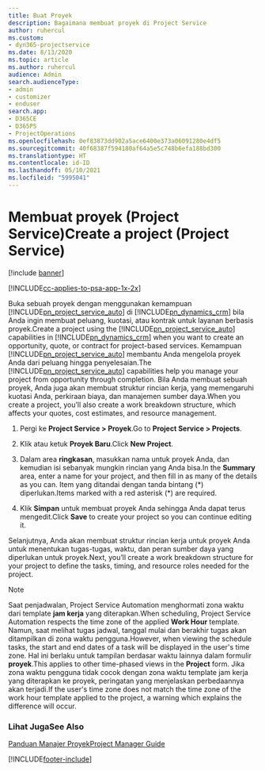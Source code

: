 ```yaml
---
title: Buat Proyek
description: Bagaimana membuat proyek di Project Service
author: ruhercul
ms.custom:
- dyn365-projectservice
ms.date: 8/13/2020
ms.topic: article
ms.author: ruhercul
audience: Admin
search.audienceType:
- admin
- customizer
- enduser
search.app:
- D365CE
- D365PS
- ProjectOperations
ms.openlocfilehash: 0ef83873dd902a5ace6400e373a06091280e4df5
ms.sourcegitcommit: 40f68387f594180af64a5e5c748b6efa188bd300
ms.translationtype: HT
ms.contentlocale: id-ID
ms.lasthandoff: 05/10/2021
ms.locfileid: "5995041"
---
```

# <a name="create-a-project-project-service"></a><span data-ttu-id="4d523-103">Membuat proyek (Project Service)</span><span class="sxs-lookup"><span data-stu-id="4d523-103">Create a project (Project Service)</span></span>

[!include [banner](../includes/psa-now-project-operations.md)]

[!INCLUDE[cc-applies-to-psa-app-1x-2x](../includes/cc-applies-to-psa-app-1x-2x.md)]

<span data-ttu-id="4d523-104">Buka sebuah proyek dengan menggunakan kemampuan [!INCLUDE[pn_project_service_auto](../includes/pn-project-service-auto.md)] di [!INCLUDE[pn_dynamics_crm](../includes/pn-dynamics-crm.md)] bila Anda ingin membuat peluang, kuotasi, atau kontrak untuk layanan berbasis proyek.</span><span class="sxs-lookup"><span data-stu-id="4d523-104">Create a project using the [!INCLUDE[pn_project_service_auto](../includes/pn-project-service-auto.md)] capabilities in [!INCLUDE[pn_dynamics_crm](../includes/pn-dynamics-crm.md)] when you want to create an opportunity, quote, or contract for project-based services.</span></span> <span data-ttu-id="4d523-105">Kemampuan [!INCLUDE[pn_project_service_auto](../includes/pn-project-service-auto.md)] membantu Anda mengelola proyek Anda dari peluang hingga penyelesaian.</span><span class="sxs-lookup"><span data-stu-id="4d523-105">The [!INCLUDE[pn_project_service_auto](../includes/pn-project-service-auto.md)] capabilities help you manage your project from opportunity through completion.</span></span> <span data-ttu-id="4d523-106">Bila Anda membuat sebuah proyek, Anda juga akan membuat struktur rincian kerja, yang memengaruhi kuotasi Anda, perkiraan biaya, dan manajemen sumber daya.</span><span class="sxs-lookup"><span data-stu-id="4d523-106">When you create a project, you’ll also create a work breakdown structure, which affects your quotes, cost estimates, and resource management.</span></span>  
  
1.  <span data-ttu-id="4d523-107">Pergi ke **Project Service > Proyek**.</span><span class="sxs-lookup"><span data-stu-id="4d523-107">Go to **Project Service > Projects**.</span></span>  
  
2.  <span data-ttu-id="4d523-108">Klik atau ketuk **Proyek Baru**.</span><span class="sxs-lookup"><span data-stu-id="4d523-108">Click **New Project**.</span></span>  
  
3.  <span data-ttu-id="4d523-109">Dalam area **ringkasan**, masukkan nama untuk proyek Anda, dan kemudian isi sebanyak mungkin rincian yang Anda bisa.</span><span class="sxs-lookup"><span data-stu-id="4d523-109">In the **Summary** area, enter a name for your project, and then fill in as many of the details as you can.</span></span> <span data-ttu-id="4d523-110">Item yang ditandai dengan tanda bintang (\*) diperlukan.</span><span class="sxs-lookup"><span data-stu-id="4d523-110">Items marked with a red asterisk (\*) are required.</span></span>  
  
4.  <span data-ttu-id="4d523-111">Klik **Simpan** untuk membuat proyek Anda sehingga Anda dapat terus mengedit.</span><span class="sxs-lookup"><span data-stu-id="4d523-111">Click **Save** to create your project so you can continue editing it.</span></span>  
  
<span data-ttu-id="4d523-112">Selanjutnya, Anda akan membuat struktur rincian kerja untuk proyek Anda untuk menentukan tugas-tugas, waktu, dan peran sumber daya yang diperlukan untuk proyek.</span><span class="sxs-lookup"><span data-stu-id="4d523-112">Next, you’ll create a work breakdown structure for your project to define the tasks, timing, and resource roles needed for the project.</span></span>  

> [!NOTE]
> <span data-ttu-id="4d523-113">Saat penjadwalan, Project Service Automation menghormati zona waktu dari template **jam kerja** yang diterapkan.</span><span class="sxs-lookup"><span data-stu-id="4d523-113">When scheduling, Project Service Automation respects the time zone of the applied **Work Hour** template.</span></span> <span data-ttu-id="4d523-114">Namun, saat melihat tugas jadwal, tanggal mulai dan berakhir tugas akan ditampilkan di zona waktu pengguna.</span><span class="sxs-lookup"><span data-stu-id="4d523-114">However, when viewing the schedule tasks, the start and end dates of a task will be displayed in the user's time zone.</span></span> <span data-ttu-id="4d523-115">Hal ini berlaku untuk tampilan berdasar waktu lainnya dalam formulir **proyek**.</span><span class="sxs-lookup"><span data-stu-id="4d523-115">This applies to other time-phased views in the **Project** form.</span></span> <span data-ttu-id="4d523-116">Jika zona waktu pengguna tidak cocok dengan zona waktu template jam kerja yang diterapkan ke proyek, peringatan yang menjelaskan perbedaannya akan terjadi.</span><span class="sxs-lookup"><span data-stu-id="4d523-116">If the user's time zone does not match the time zone of the work hour template applied to the project, a warning which explains the difference will occur.</span></span> 
  
### <a name="see-also"></a><span data-ttu-id="4d523-117">Lihat Juga</span><span class="sxs-lookup"><span data-stu-id="4d523-117">See Also</span></span>  
 [<span data-ttu-id="4d523-118">Panduan Manajer Proyek</span><span class="sxs-lookup"><span data-stu-id="4d523-118">Project Manager Guide</span></span>](../psa/project-manager-guide.md)


[!INCLUDE[footer-include](../includes/footer-banner.md)]